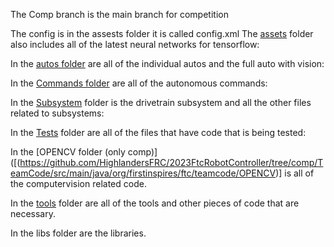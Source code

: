 The Comp branch is the main branch for competition

The config is in the assests folder it is called config.xml
The [assets]([url](https://github.com/HighlandersFRC/2023FtcRobotController/tree/Subsystems/TeamCode/src/main/assets)) folder also includes all of the latest neural networks for tensorflow:

In the [autos folder]([url](https://github.com/HighlandersFRC/2023FtcRobotController/tree/Subsystems/TeamCode/src/main/java/org/firstinspires/ftc/teamcode/Autos)) are all of the individual autos and the full auto with vision:

In the [Commands folder]([url](https://github.com/HighlandersFRC/2023FtcRobotController/tree/Subsystems/TeamCode/src/main/java/org/firstinspires/ftc/teamcode/Commands)) are all of the autonomous commands:

In the [Subsystem]([url](https://github.com/HighlandersFRC/2023FtcRobotController/tree/Subsystems/TeamCode/src/main/java/org/firstinspires/ftc/teamcode/Subsystems)) folder is the drivetrain subsystem and all the other files related to subsystems:

In the [Tests]([url](https://github.com/HighlandersFRC/2023FtcRobotController/tree/Subsystems/TeamCode/src/main/java/org/firstinspires/ftc/teamcode/Tests)) folder are all of the files that have code that is being tested:

In the [OPENCV folder (only comp)]([(https://github.com/HighlandersFRC/2023FtcRobotController/tree/comp/TeamCode/src/main/java/org/firstinspires/ftc/teamcode/OPENCV)] is all of the computervision related code.

In the [tools](
https://github.com/HighlandersFRC/2023FtcRobotController/tree/Subsystems/TeamCode/src/main/java/org/firstinspires/ftc/teamcode/Tools) folder are all of the tools and other pieces of code that are necessary.

In the libs folder are the libraries.
